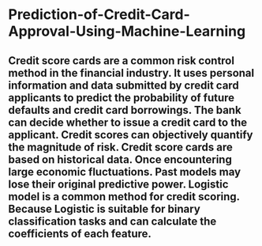 # Prediction-of-Credit-Card-Approval-Using-Machine-Learning
## Credit score cards are a common risk control method in the financial industry. It uses personal information and data submitted by credit card applicants to predict the probability of future defaults and credit card borrowings. The bank can decide whether to issue a credit card to the applicant. Credit scores can objectively quantify the magnitude of risk. Credit score cards are based on historical data. Once encountering large economic fluctuations. Past models may lose their original predictive power. Logistic model is a common method for credit scoring. Because Logistic is suitable for binary classification tasks and can calculate the coefficients of each feature.
